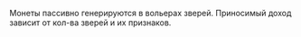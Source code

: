 Монеты пассивно генерируются в вольерах зверей. Приносимый доход зависит от кол-ва зверей и их признаков.

